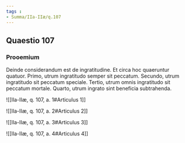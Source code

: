 ```yaml
---
tags : 
- Summa/IIa-IIæ/q.107
---
```


## Quaestio 107

### Prooemium

Deinde considerandum est de ingratitudine. Et circa hoc quaeruntur quatuor. Primo, utrum ingratitudo semper sit peccatum. Secundo, utrum ingratitudo sit peccatum speciale. Tertio, utrum omnis ingratitudo sit peccatum mortale. Quarto, utrum ingrato sint beneficia subtrahenda.

![[IIa-IIæ, q. 107, a. 1#Articulus 1]]

![[IIa-IIæ, q. 107, a. 2#Articulus 2]]

![[IIa-IIæ, q. 107, a. 3#Articulus 3]]

![[IIa-IIæ, q. 107, a. 4#Articulus 4]]

